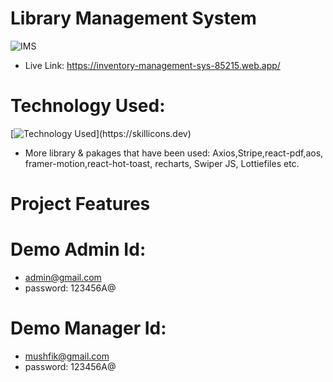 # Library Management System
![IMS](https://i.ibb.co/Khr8X86/Screenshot-2023-12-09-235034.png)
- Live Link: https://inventory-management-sys-85215.web.app/
#  Technology Used:
[![Technology Used](https://skillicons.dev/icons?i=react,tailwind,materialui,nodejs,express,mongodb,firebase,)](https://skillicons.dev)
- More library & pakages that have been used:
Axios,Stripe,react-pdf,aos, framer-motion,react-hot-toast, recharts, Swiper JS, Lottiefiles etc.

# Project Features

# Demo Admin Id:
- admin@gmail.com
- password: 123456A@
# Demo Manager Id:
- mushfik@gmail.com
- password: 123456A@
